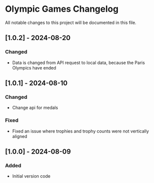 # Olympic Games Changelog

All notable changes to this project will be documented in this file.

## [1.0.2] - 2024-08-20

### Changed

- Data is changed from API request to local data, because the Paris Olympics have ended

## [1.0.1] - 2024-08-10

### Changed

- Change api for medals

### Fixed

- Fixed an issue where trophies and trophy counts were not vertically aligned

## [1.0.0] - 2024-08-09

### Added

- Initial version code
